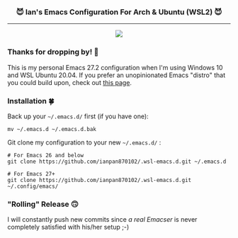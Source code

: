 <div align="center">
 <h3>😈 Ian's Emacs Configuration For Arch & Ubuntu (WSL2) 😈</h3>
</div>

<hr>

<p align="center">
  <img src="https://upload.wikimedia.org/wikipedia/commons/thumb/0/08/EmacsIcon.svg/120px-EmacsIcon.svg.png" />
</p>

### Thanks for dropping by! 🤘
This is my personal Emacs 27.2 configuration when I'm using Windows
10 and WSL Ubuntu 20.04. If you prefer an unopinionated Emacs "distro"
that you could build upon, check out [this
page](https://github.com/ianpan870102/yay-evil-emacs).

### Installation 🍀
Back up your `~/.emacs.d/` first (if you have one):

```
mv ~/.emacs.d ~/.emacs.d.bak
```

Git clone my configuration to your new `~/.emacs.d/` :
```
# For Emacs 26 and below
git clone https://github.com/ianpan870102/.wsl-emacs.d.git ~/.emacs.d

# For Emacs 27+
git clone https://github.com/ianpan870102/.wsl-emacs.d.git ~/.config/emacs/
```

### "Rolling" Release 🙃
I will constantly push new commits since *a real Emacser* is never
completely satisfied with his/her setup ;-)
